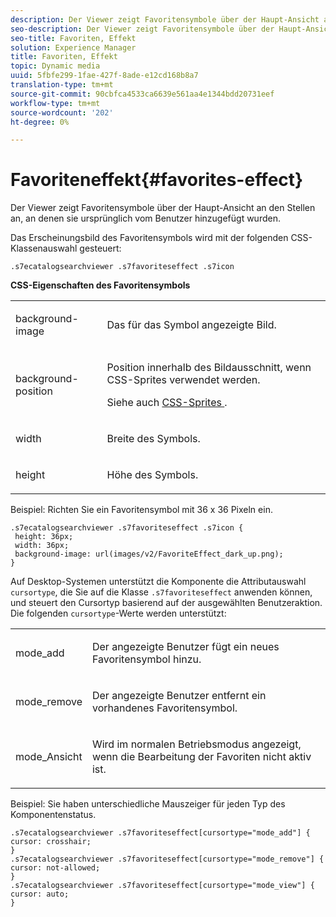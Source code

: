 ```yaml
---
description: Der Viewer zeigt Favoritensymbole über der Haupt-Ansicht an den Stellen an, an denen sie ursprünglich vom Benutzer hinzugefügt wurden.
seo-description: Der Viewer zeigt Favoritensymbole über der Haupt-Ansicht an den Stellen an, an denen sie ursprünglich vom Benutzer hinzugefügt wurden.
seo-title: Favoriten, Effekt
solution: Experience Manager
title: Favoriten, Effekt
topic: Dynamic media
uuid: 5fbfe299-1fae-427f-8ade-e12cd168b8a7
translation-type: tm+mt
source-git-commit: 90cbfca4533ca6639e561aa4e1344bdd20731eef
workflow-type: tm+mt
source-wordcount: '202'
ht-degree: 0%

---
```



# Favoriteneffekt{#favorites-effect}

Der Viewer zeigt Favoritensymbole über der Haupt-Ansicht an den Stellen an, an denen sie ursprünglich vom Benutzer hinzugefügt wurden.

<!--<a id="section_061E550C1C1D4DB2BD663A898895B38C"></a>-->

Das Erscheinungsbild des Favoritensymbols wird mit der folgenden CSS-Klassenauswahl gesteuert:

```
.s7ecatalogsearchviewer .s7favoriteseffect .s7icon
```

**CSS-Eigenschaften des Favoritensymbols**

<table id="table_C48C56E696304C9BAFEE71BA9EA9A174"> 
 <tbody> 
  <tr> 
   <td colname="col1"> <p> <span class="codeph"> background-image  </span> </p> </td> 
   <td colname="col2"> <p> Das für das Symbol angezeigte Bild. </p> </td> 
  </tr> 
  <tr> 
   <td colname="col1"> <p> <span class="codeph"> background-position  </span> </p> </td> 
   <td colname="col2"> <p> Position innerhalb des Bildausschnitt, wenn CSS-Sprites verwendet werden. </p> <p>Siehe auch <a href="../../../c-html5-s7-aem-asset-viewers/c-html5-ecatsearch-viewer-about/c-html5-ecatsearch-viewer-customizingviewer/c-html5-ecatsearch-viewer-customizingviewer.md#section-9d570f95eb2443aca74c1b02f6e89aff" format="dita" scope="local"> CSS-Sprites </a>. </p> </td> 
  </tr> 
  <tr> 
   <td colname="col1"> <p> <span class="codeph"> width </span> </p> </td> 
   <td colname="col2"> <p>Breite des Symbols. </p> </td> 
  </tr> 
  <tr> 
   <td colname="col1"> <p> <span class="codeph"> height </span> </p> </td> 
   <td colname="col2"> <p>Höhe des Symbols. </p> </td> 
  </tr> 
 </tbody> 
</table>

Beispiel: Richten Sie ein Favoritensymbol mit 36 x 36 Pixeln ein.

```
.s7ecatalogsearchviewer .s7favoriteseffect .s7icon { 
 height: 36px; 
 width: 36px;  
 background-image: url(images/v2/FavoriteEffect_dark_up.png); 
}
```

Auf Desktop-Systemen unterstützt die Komponente die Attributauswahl `cursortype`, die Sie auf die Klasse `.s7favoriteseffect` anwenden können, und steuert den Cursortyp basierend auf der ausgewählten Benutzeraktion. Die folgenden `cursortype`-Werte werden unterstützt:

<table id="table_71F8F333909247E4ACFEBDE3A1370EAB"> 
 <tbody> 
  <tr> 
   <td colname="col1"> <p> <span class="codeph"> mode_add  </span> </p> </td> 
   <td colname="col2"> <p>Der angezeigte Benutzer fügt ein neues Favoritensymbol hinzu. </p> </td> 
  </tr> 
  <tr> 
   <td colname="col1"> <p> <span class="codeph"> mode_remove  </span> </p> </td> 
   <td colname="col2"> <p>Der angezeigte Benutzer entfernt ein vorhandenes Favoritensymbol. </p> </td> 
  </tr> 
  <tr> 
   <td colname="col1"> <p> <span class="codeph"> mode_Ansicht  </span> </p> </td> 
   <td colname="col2"> <p>Wird im normalen Betriebsmodus angezeigt, wenn die Bearbeitung der Favoriten nicht aktiv ist. </p> </td> 
  </tr> 
 </tbody> 
</table>

Beispiel: Sie haben unterschiedliche Mauszeiger für jeden Typ des Komponentenstatus.

```
.s7ecatalogsearchviewer .s7favoriteseffect[cursortype="mode_add"] { 
cursor: crosshair; 
} 
.s7ecatalogsearchviewer .s7favoriteseffect[cursortype="mode_remove"] { 
cursor: not-allowed; 
} 
.s7ecatalogsearchviewer .s7favoriteseffect[cursortype="mode_view"] { 
cursor: auto; 
}
```

